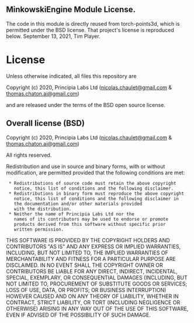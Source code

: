 ## MinkowskiEngine Module License.

The code in this module is directly reused from torch-points3d, which is permitted under the BSD license. That project's license is reproduced below. September 13, 2021, Tim Player.


License
==========
Unless otherwise indicated, all files this repository are

  Copyright (c) 2020, Principia Labs Ltd
  (nicolas.chaulet@gmail.com & thomas.chaton.ai@gmail.com)

and are released under the terms of the BSD open source license.

Overall license (BSD)
---------------------

  Copyright (c) 2020, Principia Labs Ltd
  (nicolas.chaulet@gmail.com & thomas.chaton.ai@gmail.com)

 All rights reserved.

 Redistribution and use in source and binary forms, with or without
 modification, are permitted provided that the following
 conditions are met:

     * Redistributions of source code must retain the above copyright
       notice, this list of conditions and the following disclaimer.
     * Redistributions in binary form must reproduce the above copyright
       notice, this list of conditions and the following disclaimer in
       the documentation and/or other materials provided
       with the distribution.
     * Neither the name of Principia Labs Ltd nor the
       names of its contributors may be used to endorse or promote
       products derived from this software without specific prior
       written permission.

 THIS SOFTWARE IS PROVIDED BY THE COPYRIGHT HOLDERS AND CONTRIBUTORS
 "AS IS" AND ANY EXPRESS OR IMPLIED WARRANTIES, INCLUDING, BUT NOT
 LIMITED TO, THE IMPLIED WARRANTIES OF MERCHANTABILITY AND FITNESS
 FOR A PARTICULAR PURPOSE ARE DISCLAIMED. IN NO EVENT SHALL THE
 COPYRIGHT OWNER OR CONTRIBUTORS BE LIABLE FOR ANY DIRECT, INDIRECT,
 INCIDENTAL, SPECIAL, EXEMPLARY, OR CONSEQUENTIAL DAMAGES (INCLUDING,
 BUT NOT LIMITED TO, PROCUREMENT OF SUBSTITUTE GOODS OR SERVICES; LOSS
 OF USE, DATA, OR PROFITS; OR BUSINESS INTERRUPTION) HOWEVER CAUSED
 AND ON ANY THEORY OF LIABILITY, WHETHER IN CONTRACT, STRICT LIABILITY,
 OR TORT (INCLUDING NEGLIGENCE OR OTHERWISE) ARISING IN ANY WAY OUT
 OF THE USE OF THIS SOFTWARE, EVEN IF ADVISED OF THE POSSIBILITY
 OF SUCH DAMAGE.

